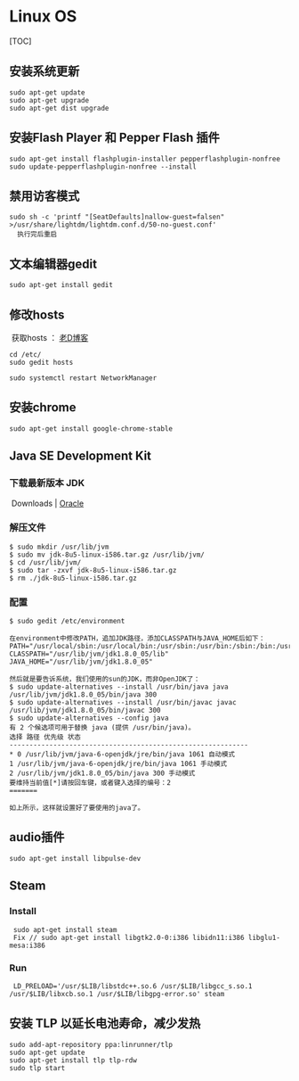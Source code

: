 # Linux OS

[TOC]

## 安装系统更新

```
sudo apt-get update
sudo apt-get upgrade
sudo apt-get dist upgrade
```



## 安装Flash Player 和 Pepper Flash 插件

```
sudo apt-get install flashplugin-installer pepperflashplugin-nonfree
sudo update-pepperflashplugin-nonfree --install
```



## 禁用访客模式     

```
sudo sh -c 'printf "[SeatDefaults]nallow-guest=falsen" >/usr/share/lightdm/lightdm.conf.d/50-no-guest.conf'
  执行完后重启
```



## 文本编辑器gedit

```
sudo apt-get install gedit
```



## 修改hosts 

​    获取hosts  ： [老D博客](https://laod.cn/hosts/2016-google-hosts.html)

```
cd /etc/ 
sudo gedit hosts
```

```
sudo systemctl restart NetworkManager
```



## 安装chrome

```
sudo apt-get install google-chrome-stable
```



## Java SE Development Kit



### 下载最新版本 JDK 

​	Downloads | [Oracle]( https://www.oracle.com/downloads/index.html)

### 解压文件

```
$ sudo mkdir /usr/lib/jvm
$ sudo mv jdk-8u5-linux-i586.tar.gz /usr/lib/jvm/
$ cd /usr/lib/jvm/
$ sudo tar -zxvf jdk-8u5-linux-i586.tar.gz
$ rm ./jdk-8u5-linux-i586.tar.gz
```

### 配置

```
$ sudo gedit /etc/environment

在environment中修改PATH，追加JDK路径，添加CLASSPATH与JAVA_HOME后如下：
PATH="/usr/local/sbin:/usr/local/bin:/usr/sbin:/usr/bin:/sbin:/bin:/usr/games:/usr/lib/jvm/jdk1.8.0_05/bin"
CLASSPATH="/usr/lib/jvm/jdk1.8.0_05/lib"
JAVA_HOME="/usr/lib/jvm/jdk1.8.0_05"

然后就是要告诉系统，我们使用的sun的JDK，而非OpenJDK了：
$ sudo update-alternatives --install /usr/bin/java java /usr/lib/jvm/jdk1.8.0_05/bin/java 300
$ sudo update-alternatives --install /usr/bin/javac javac /usr/lib/jvm/jdk1.8.0_05/bin/javac 300
$ sudo update-alternatives --config java
有 2 个候选项可用于替换 java (提供 /usr/bin/java)。
选择 路径 优先级 状态
------------------------------------------------------------
* 0 /usr/lib/jvm/java-6-openjdk/jre/bin/java 1061 自动模式
1 /usr/lib/jvm/java-6-openjdk/jre/bin/java 1061 手动模式
2 /usr/lib/jvm/jdk1.8.0_05/bin/java 300 手动模式
要维持当前值[*]请按回车键，或者键入选择的编号：2
=======

如上所示，这样就设置好了要使用的java了。

```

##  audio插件

```
sudo apt-get install libpulse-dev
```
## Steam

### Install

```
 sudo apt-get install steam
 Fix // sudo apt-get install libgtk2.0-0:i386 libidn11:i386 libglu1-mesa:i386
```

### Run

```shell
 LD_PRELOAD='/usr/$LIB/libstdc++.so.6 /usr/$LIB/libgcc_s.so.1 /usr/$LIB/libxcb.so.1 /usr/$LIB/libgpg-error.so' steam
```



## 安装 TLP 以延长电池寿命，减少发热

```
sudo add-apt-repository ppa:linrunner/tlp
sudo apt-get update
sudo apt-get install tlp tlp-rdw
sudo tlp start
```
